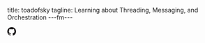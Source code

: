 title: toadofsky
tagline: Learning about Threading, Messaging, and Orchestration
---fm---

[<img src="/assets/images/github/GitHub-Mark-120px-plus.png" width=20 height=20>](https://github.com/Lnk2past/toadofsky)
